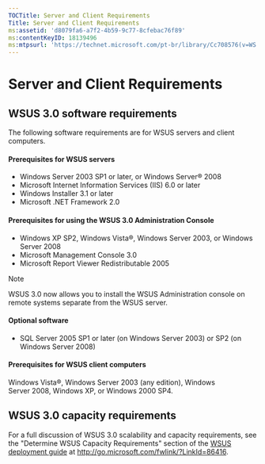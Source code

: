 ```yaml
---
TOCTitle: Server and Client Requirements
Title: Server and Client Requirements
ms:assetid: 'd8079fa6-a7f2-4b59-9c77-8cfebac76f89'
ms:contentKeyID: 18139496
ms:mtpsurl: 'https://technet.microsoft.com/pt-br/library/Cc708576(v=WS.10)'
---
```


Server and Client Requirements
==============================

WSUS 3.0 software requirements
------------------------------

The following software requirements are for WSUS servers and client computers.

#### Prerequisites for WSUS servers

-   Windows Server 2003 SP1 or later, or Windows Server® 2008
-   Microsoft Internet Information Services (IIS) 6.0 or later
-   Windows Installer 3.1 or later
-   Microsoft .NET Framework 2.0

#### Prerequisites for using the WSUS 3.0 Administration Console

-   Windows XP SP2, Windows Vista®, Windows Server 2003, or Windows Server 2008
-   Microsoft Management Console 3.0
-   Microsoft Report Viewer Redistributable 2005


> [!NOTE]  
> WSUS 3.0 now allows you to install the WSUS Administration console on remote systems separate from the WSUS server.

#### Optional software

-   SQL Server 2005 SP1 or later (on Windows Server 2003) or SP2 (on Windows Server 2008)

#### Prerequisites for WSUS client computers

Windows Vista®, Windows Server 2003 (any edition), Windows Server 2008, Windows XP, or Windows 2000 SP4.

WSUS 3.0 capacity requirements
------------------------------

For a full discussion of WSUS 3.0 scalability and capacity requirements, see the "Determine WSUS Capacity Requirements" section of the [WSUS deployment guide](http://go.microsoft.com/fwlink/?linkid=86416) at http://go.microsoft.com/fwlink/?LinkId=86416.
